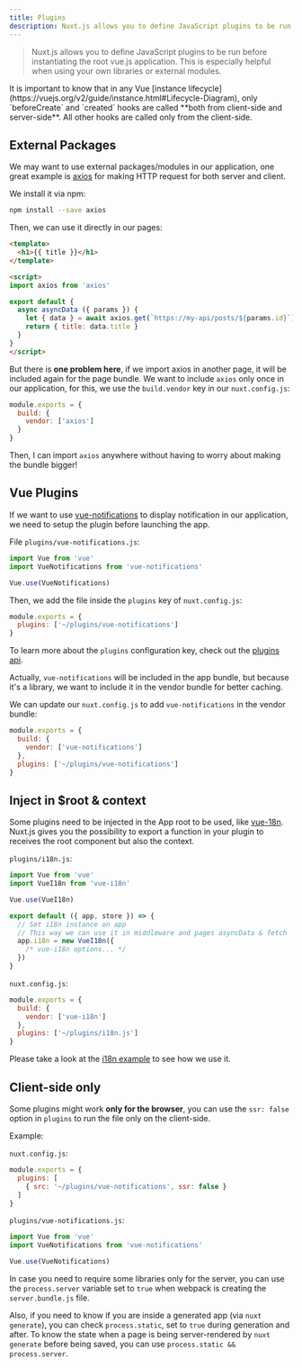 ```yaml
---
title: Plugins
description: Nuxt.js allows you to define JavaScript plugins to be run before instantiating the root vue.js application. This is especially helpful when using your own libraries or external modules.
---
```


> Nuxt.js allows you to define JavaScript plugins to be run before instantiating the root vue.js application. This is especially helpful when using your own libraries or external modules.

<div class="Alert">It is important to know that in any Vue [instance lifecycle](https://vuejs.org/v2/guide/instance.html#Lifecycle-Diagram), only `beforeCreate` and `created` hooks are called **both from client-side and server-side**. All other hooks are called only from the client-side.</div>

## External Packages

We may want to use external packages/modules in our application, one great example is [axios](https://github.com/mzabriskie/axios) for making HTTP request for both server and client.

We install it via npm:

```bash
npm install --save axios
```

Then, we can use it directly in our pages:

```html
<template>
  <h1>{{ title }}</h1>
</template>

<script>
import axios from 'axios'

export default {
  async asyncData ({ params }) {
    let { data } = await axios.get(`https://my-api/posts/${params.id}`)
    return { title: data.title }
  }
}
</script>
```

But there is **one problem here**, if we import axios in another page, it will be included again for the page bundle. We want to include `axios` only once in our application, for this, we use the `build.vendor` key in our `nuxt.config.js`:

```js
module.exports = {
  build: {
    vendor: ['axios']
  }
}
```

Then, I can import `axios` anywhere without having to worry about making the bundle bigger!

## Vue Plugins

If we want to use [vue-notifications](https://github.com/se-panfilov/vue-notifications) to display notification in our application, we need to setup the plugin before launching the app.

File `plugins/vue-notifications.js`:
```js
import Vue from 'vue'
import VueNotifications from 'vue-notifications'

Vue.use(VueNotifications)
```

Then, we add the file inside the `plugins` key of `nuxt.config.js`:
```js
module.exports = {
  plugins: ['~/plugins/vue-notifications']
}
```

To learn more about the `plugins` configuration key, check out the [plugins api](/api/configuration-plugins).

Actually, `vue-notifications` will be included in the app bundle, but because it's a library, we want to include it in the vendor bundle for better caching.

We can update our `nuxt.config.js` to add `vue-notifications` in the vendor bundle:
```js
module.exports = {
  build: {
    vendor: ['vue-notifications']
  },
  plugins: ['~/plugins/vue-notifications']
}
```

## Inject in $root & context

Some plugins need to be injected in the App root to be used, like [vue-18n](https://github.com/kazupon/vue-i18n). Nuxt.js gives you the possibility to export a function in your plugin to receives the root component but also the context.

`plugins/i18n.js`:
```js
import Vue from 'vue'
import VueI18n from 'vue-i18n'

Vue.use(VueI18n)

export default ({ app, store }) => {
  // Set i18n instance on app
  // This way we can use it in middleware and pages asyncData & fetch
  app.i18n = new VueI18n({
    /* vue-i18n options... */
  })
}
```

`nuxt.config.js`:
```js
module.exports = {
  build: {
    vendor: ['vue-i18n']
  },
  plugins: ['~/plugins/i18n.js']
}
```

Please take a look at the [i18n example](/examples/i18n) to see how we use it.

## Client-side only

Some plugins might work **only for the browser**, you can use the `ssr: false` option in `plugins` to run the file only on the client-side.

Example:

`nuxt.config.js`:
```js
module.exports = {
  plugins: [
    { src: '~/plugins/vue-notifications', ssr: false }
  ]
}
```

`plugins/vue-notifications.js`:
```js
import Vue from 'vue'
import VueNotifications from 'vue-notifications'

Vue.use(VueNotifications)
```

In case you need to require some libraries only for the server, you can use the `process.server` variable set to `true` when webpack is creating the `server.bundle.js` file.

Also, if you need to know if you are inside a generated app (via `nuxt generate`), you can check `process.static`, set to `true` during generation and after. To know the state when a page is being server-rendered by `nuxt generate` before being saved, you can use `process.static && process.server`.
